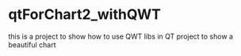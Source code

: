 # qtForChart2_withQWT
this is a project to show how to use QWT libs in QT project to show a beautiful chart
